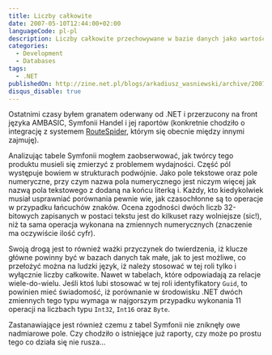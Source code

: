 ```yaml
---
title: Liczby całkowite
date: 2007-05-10T12:44:00+02:00
languageCode: pl-pl
description: Liczby całkowite przechowywane w bazie danych jako wartość tekstowa
categories:
  - Development
  - Databases
tags:
  - .NET
publishedOn: http://zine.net.pl/blogs/arkadiusz_wasniewski/archive/2007/05/10/liczby-ca-kowite.aspx
disqus_disable: true
---
```


Ostatnimi czasy byłem granatem oderwany od .NET i przerzucony na front języka AMBASIC, Symfonii Handel i jej raportów (konkretnie chodziło o integrację z systemem [RouteSpider](http://www.soft-tronik.com/), którym się obecnie między innymi zajmuję).

Analizując tabele Symfonii mogłem zaobserwować, jak twórcy tego produktu musieli się zmierzyć z problemem wydajności. Część pól występuje bowiem w strukturach podwójnie. Jako pole tekstowe oraz pole numeryczne, przy czym nazwa pola numerycznego jest niczym więcej jak nazwą pola tekstowego z dodaną na końcu literką i. Każdy, kto kiedykolwiek musiał usprawniać porównania pewnie wie, jak czasochłonne są to operacje w przypadku łańcuchów znaków. Ocena zgodności dwóch liczb 32-bitowych zapisanych w postaci tekstu jest do kilkuset razy wolniejsze (sic!), niż ta sama operacja wykonana na zmiennych numerycznych (znaczenie ma oczywiście ilość cyfr).

Swoją drogą jest to również ważki przyczynek do twierdzenia, iż klucze główne powinny być w bazach danych tak małe, jak to jest możliwe, co przełożyć można na ludzki język, iż należy stosować w tej roli tylko i wyłącznie liczby całkowite. Nawet w tabelach, które odpowiadają za relacje wiele-do-wielu. Jeśli ktoś lubi stosować w tej roli identyfikatory `Guid`, to powinien mieć świadomość, iż porównanie w środowisku .NET dwóch zmiennych tego typu wymaga w najgorszym przypadku wykonania 11 operacji na liczbach typu `Int32`, `Int16` oraz `Byte`.

Zastanawiające jest również czemu z tabel Symfonii nie zniknęły owe nadmiarowe pole. Czy chodziło o istniejące już raporty, czy może po prostu tego co działa się nie rusza...